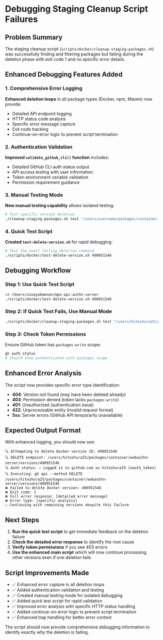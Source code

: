 # Debugging Staging Cleanup Script Failures

## Problem Summary

The staging cleanup script (`scripts/docker/cleanup-staging-packages.sh`) was successfully finding and filtering packages but failing during the deletion phase with exit code 1 and no specific error details.

## Enhanced Debugging Features Added

### 1. Comprehensive Error Logging

**Enhanced deletion loops** in all package types (Docker, npm, Maven) now provide:
- Detailed API endpoint logging
- HTTP status code analysis  
- Specific error message capture
- Exit code tracking
- Continue-on-error logic to prevent script termination

### 2. Authentication Validation

**Improved `validate_github_cli()` function** includes:
- Detailed GitHub CLI auth status output
- API access testing with user information
- Token environment variable validation
- Permission requirement guidance

### 3. Manual Testing Mode

**New manual testing capability** allows isolated testing:
```bash
# Test specific version deletion
./cleanup-staging-packages.sh test "/users/username/packages/container/webauthn-server" "490951546"
```

### 4. Quick Test Script

**Created `test-delete-version.sh`** for rapid debugging:
```bash
# Test the exact failing deletion command
./scripts/docker/test-delete-version.sh 490951546
```

## Debugging Workflow

### Step 1: Use Quick Test Script
```bash
cd /Users/vinayakmenon/mpo-api-authn-server
./scripts/docker/test-delete-version.sh 490951546
```

### Step 2: If Quick Test Fails, Use Manual Mode
```bash
./scripts/docker/cleanup-staging-packages.sh test "/users/hitoshura25/packages/container/webauthn-server" "490951546"
```

### Step 3: Check Token Permissions
Ensure GitHub token has `packages:write` scope:
```bash
gh auth status
# Should show authenticated with packages scope
```

## Enhanced Error Analysis

The script now provides specific error type identification:

- **404**: Version not found (may have been deleted already)
- **403**: Permission denied (token lacks `packages:write`)  
- **401**: Unauthorized (authentication issue)
- **422**: Unprocessable entity (invalid request format)
- **5xx**: Server errors (GitHub API temporarily unavailable)

## Expected Output Format

With enhanced logging, you should now see:
```
🔍 Attempting to delete Docker version ID: 490951546
🔍 DELETE endpoint: /users/hitoshura25/packages/container/webauthn-server/versions/490951546
🔍 Auth status: ✓ Logged in to github.com as hitoshura25 (oauth_token)
🔍 Executing: gh api --method DELETE /users/hitoshura25/packages/container/webauthn-server/versions/490951546
❌ Failed to delete Docker version: 490951546
❌ Exit code: 1
❌ Full error response: [detailed error message]
❌ Error type: [specific analysis]
⚠️ Continuing with remaining versions despite this failure
```

## Next Steps

1. **Run the quick test script** to get immediate feedback on the deletion failure
2. **Check the detailed error response** to identify the root cause
3. **Verify token permissions** if you see 403 errors
4. **Use the enhanced main script** which will now continue processing other versions even if one deletion fails

## Script Improvements Made

- ✅ Enhanced error capture in all deletion loops
- ✅ Added authentication validation and testing
- ✅ Created manual testing mode for isolated debugging  
- ✅ Added quick test script for rapid validation
- ✅ Improved error analysis with specific HTTP status handling
- ✅ Added continue-on-error logic to prevent script termination
- ✅ Enhanced trap handling for better error context

The script should now provide comprehensive debugging information to identify exactly why the deletion is failing.